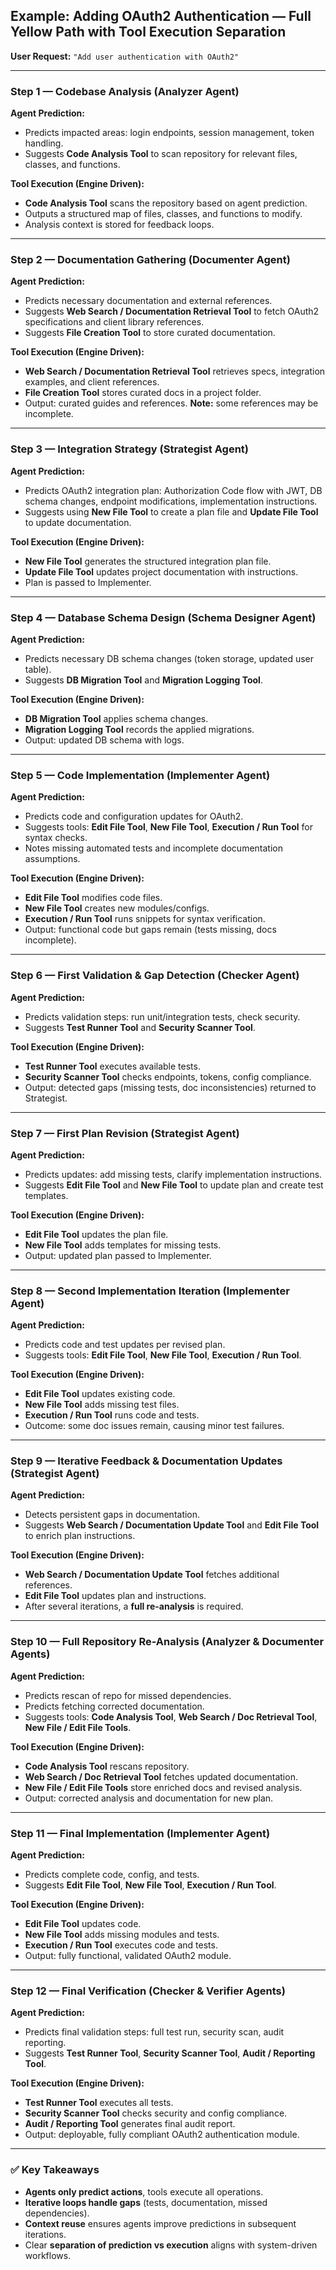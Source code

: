 
## Example: Adding OAuth2 Authentication — Full Yellow Path with Tool Execution Separation

**User Request:** `"Add user authentication with OAuth2"`

---

### Step 1 — Codebase Analysis (Analyzer Agent)

**Agent Prediction:**

* Predicts impacted areas: login endpoints, session management, token handling.
* Suggests **Code Analysis Tool** to scan repository for relevant files, classes, and functions.

**Tool Execution (Engine Driven):**

* **Code Analysis Tool** scans the repository based on agent prediction.
* Outputs a structured map of files, classes, and functions to modify.
* Analysis context is stored for feedback loops.

---

### Step 2 — Documentation Gathering (Documenter Agent)

**Agent Prediction:**

* Predicts necessary documentation and external references.
* Suggests **Web Search / Documentation Retrieval Tool** to fetch OAuth2 specifications and client library references.
* Suggests **File Creation Tool** to store curated documentation.

**Tool Execution (Engine Driven):**

* **Web Search / Documentation Retrieval Tool** retrieves specs, integration examples, and client references.
* **File Creation Tool** stores curated docs in a project folder.
* Output: curated guides and references. **Note:** some references may be incomplete.

---

### Step 3 — Integration Strategy (Strategist Agent)

**Agent Prediction:**

* Predicts OAuth2 integration plan: Authorization Code flow with JWT, DB schema changes, endpoint modifications, implementation instructions.
* Suggests using **New File Tool** to create a plan file and **Update File Tool** to update documentation.

**Tool Execution (Engine Driven):**

* **New File Tool** generates the structured integration plan file.
* **Update File Tool** updates project documentation with instructions.
* Plan is passed to Implementer.

---

### Step 4 — Database Schema Design (Schema Designer Agent)

**Agent Prediction:**

* Predicts necessary DB schema changes (token storage, updated user table).
* Suggests **DB Migration Tool** and **Migration Logging Tool**.

**Tool Execution (Engine Driven):**

* **DB Migration Tool** applies schema changes.
* **Migration Logging Tool** records the applied migrations.
* Output: updated DB schema with logs.

---

### Step 5 — Code Implementation (Implementer Agent)

**Agent Prediction:**

* Predicts code and configuration updates for OAuth2.
* Suggests tools: **Edit File Tool**, **New File Tool**, **Execution / Run Tool** for syntax checks.
* Notes missing automated tests and incomplete documentation assumptions.

**Tool Execution (Engine Driven):**

* **Edit File Tool** modifies code files.
* **New File Tool** creates new modules/configs.
* **Execution / Run Tool** runs snippets for syntax verification.
* Output: functional code but gaps remain (tests missing, docs incomplete).

---

### Step 6 — First Validation & Gap Detection (Checker Agent)

**Agent Prediction:**

* Predicts validation steps: run unit/integration tests, check security.
* Suggests **Test Runner Tool** and **Security Scanner Tool**.

**Tool Execution (Engine Driven):**

* **Test Runner Tool** executes available tests.
* **Security Scanner Tool** checks endpoints, tokens, config compliance.
* Output: detected gaps (missing tests, doc inconsistencies) returned to Strategist.

---

### Step 7 — First Plan Revision (Strategist Agent)

**Agent Prediction:**

* Predicts updates: add missing tests, clarify implementation instructions.
* Suggests **Edit File Tool** and **New File Tool** to update plan and create test templates.

**Tool Execution (Engine Driven):**

* **Edit File Tool** updates the plan file.
* **New File Tool** adds templates for missing tests.
* Output: updated plan passed to Implementer.

---

### Step 8 — Second Implementation Iteration (Implementer Agent)

**Agent Prediction:**

* Predicts code and test updates per revised plan.
* Suggests tools: **Edit File Tool**, **New File Tool**, **Execution / Run Tool**.

**Tool Execution (Engine Driven):**

* **Edit File Tool** updates existing code.
* **New File Tool** adds missing test files.
* **Execution / Run Tool** runs code and tests.
* Outcome: some doc issues remain, causing minor test failures.

---

### Step 9 — Iterative Feedback & Documentation Updates (Strategist Agent)

**Agent Prediction:**

* Detects persistent gaps in documentation.
* Suggests **Web Search / Documentation Update Tool** and **Edit File Tool** to enrich plan instructions.

**Tool Execution (Engine Driven):**

* **Web Search / Documentation Update Tool** fetches additional references.
* **Edit File Tool** updates plan and instructions.
* After several iterations, a **full re-analysis** is required.

---

### Step 10 — Full Repository Re-Analysis (Analyzer & Documenter Agents)

**Agent Prediction:**

* Predicts rescan of repo for missed dependencies.
* Predicts fetching corrected documentation.
* Suggests tools: **Code Analysis Tool**, **Web Search / Doc Retrieval Tool**, **New File / Edit File Tools**.

**Tool Execution (Engine Driven):**

* **Code Analysis Tool** rescans repository.
* **Web Search / Doc Retrieval Tool** fetches updated documentation.
* **New File / Edit File Tools** store enriched docs and revised analysis.
* Output: corrected analysis and documentation for new plan.

---

### Step 11 — Final Implementation (Implementer Agent)

**Agent Prediction:**

* Predicts complete code, config, and tests.
* Suggests **Edit File Tool**, **New File Tool**, **Execution / Run Tool**.

**Tool Execution (Engine Driven):**

* **Edit File Tool** updates code.
* **New File Tool** adds missing modules and tests.
* **Execution / Run Tool** executes code and tests.
* Output: fully functional, validated OAuth2 module.

---

### Step 12 — Final Verification (Checker & Verifier Agents)

**Agent Prediction:**

* Predicts final validation steps: full test run, security scan, audit reporting.
* Suggests **Test Runner Tool**, **Security Scanner Tool**, **Audit / Reporting Tool**.

**Tool Execution (Engine Driven):**

* **Test Runner Tool** executes all tests.
* **Security Scanner Tool** checks security and config compliance.
* **Audit / Reporting Tool** generates final audit report.
* Output: deployable, fully compliant OAuth2 authentication module.

---

### ✅ Key Takeaways

* **Agents only predict actions**, tools execute all operations.
* **Iterative loops handle gaps** (tests, documentation, missed dependencies).
* **Context reuse** ensures agents improve predictions in subsequent iterations.
* Clear **separation of prediction vs execution** aligns with system-driven workflows.

